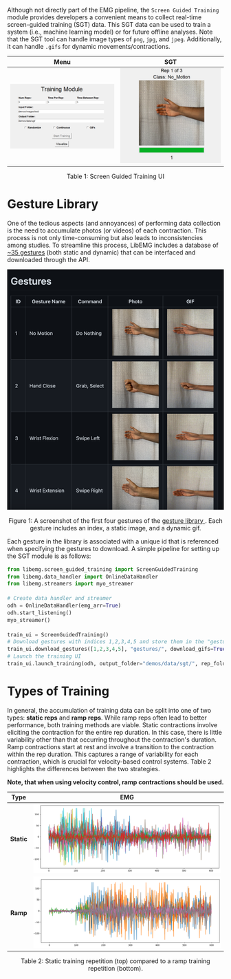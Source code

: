 <style>
    table {
        width: 100%;
    }
</style>

Although not directly part of the EMG pipeline, the `Screen Guided Training` module provides developers a convenient means to collect real-time screen-guided training (SGT) data. This SGT data can be used to train a system (i.e., machine learning model) or for future offline analyses. Note that the SGT tool can handle image types of `png`, `jpg`, and `jpeg`. Additionally, it can handle `.gifs` for dynamic movements/contractions.

| <center>Menu</center>  | <center>SGT</center> |
| ------------- | ------------- |
| ![](menu.PNG) | ![](training.PNG) |
<center> <p> Table 1: Screen Guided Training UI</p> </center>


# Gesture Library
One of the tedious aspects (and annoyances) of performing data collection is the need to accumulate photos (or videos) of each contraction. This process is not only time-consuming but also leads to inconsistencies among studies. To streamline this process, LibEMG includes a database of [~35 gestures](https://github.com/AnonSubmissions123/LibEMGGestures) (both static and dynamic) that can be interfaced and downloaded through the API.

![](gesture_example.png)
<center> <p> Figure 1: A screenshot of the first four gestures of the <a href="https://github.com/AnonSubmissions123/LibEMGGestures"> gesture library </a>. Each gesture includes an index, a static image, and a dynamic gif. </p> </center>

Each gesture in the library is associated with a unique id that is referenced when specifying the gestures to download. A simple pipeline for setting up the SGT module is as follows: 

```Python
from libemg.screen_guided_training import ScreenGuidedTraining
from libemg.data_handler import OnlineDataHandler
from libemg.streamers import myo_streamer

# Create data handler and streamer 
odh = OnlineDataHandler(emg_arr=True)
odh.start_listening()
myo_streamer()

train_ui = ScreenGuidedTraining()
# Download gestures with indices 1,2,3,4,5 and store them in the "gestures/" folder
train_ui.download_gestures([1,2,3,4,5], "gestures/", download_gifs=True)
# Launch the training UI
train_ui.launch_training(odh, output_folder="demos/data/sgt/", rep_folder="demos/images/test/")
```

# Types of Training 
In general, the accumulation of training data can be split into one of two types: <b>static reps</b> and <b>ramp reps</b>. While ramp reps often lead to better performance, both training methods are viable. Static contractions involve eliciting the contraction for the entire rep duration. In this case, there is little variability other than that occurring throughout the contraction's duration. Ramp contractions start at rest and involve a transition to the contraction within the rep duration. This captures a range of variability for each contraction, which is crucial for velocity-based control systems. Table 2 highlights the differences between the two strategies. 

**Note, that when using velocity control, ramp contractions should be used.**

| <center>Type</center>  | <center>EMG</center> |
| ------------- | ------------- |
|  <center><b>Static</b></center> | ![](static.png) |
|  <center><b>Ramp</b></center> | ![](ramp.png) |
<center> <p> Table 2: Static training repetition (top) compared to a ramp training repetition (bottom). </p> </center>